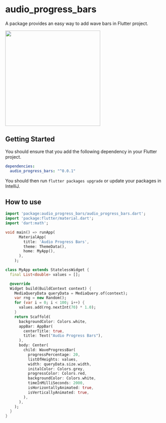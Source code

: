 # audio_progress_bars

A package provides an easy way to add wave bars in Flutter project.

<p>
    <img src="https://github.com/al-mohad/audio_progress_bars/blob/main/screenshots/wavebar.gif?raw=true" width=300px/>
</p>

## Getting Started

You should ensure that you add the following dependency in your Flutter project.

```yaml
dependencies:
  audio_progress_bars: "^0.0.1"
```

You should then run `flutter packages upgrade` or update your packages in IntelliJ.

## How to use

```dart
import 'package:audio_progress_bars/audio_progress_bars.dart';
import 'package:flutter/material.dart';
import 'dart:math';

void main() => runApp(
      MaterialApp(
        title: 'Audio Progress Bars',
        theme: ThemeData(),
        home: MyApp(),
      ),
    );

class MyApp extends StatelessWidget {
  final List<double> values = [];

  @override
  Widget build(BuildContext context) {
    MediaQueryData queryData = MediaQuery.of(context);
    var rng = new Random();
    for (var i = 0; i < 100; i++) {
      values.add(rng.nextInt(70) * 1.0);
    }
    return Scaffold(
      backgroundColor: Colors.white,
      appBar: AppBar(
        centerTitle: true,
        title: Text("Audio Progress Bars"),
      ),
      body: Center(
        child: WaveProgressBar(
          progressPercentage: 20,
          listOfHeights: values,
          width: queryData.size.width,
          initalColor: Colors.grey,
          progressColor: Colors.red,
          backgroundColor: Colors.white,
          timeInMilliSeconds: 2000,
          isHorizontallyAnimated: true,
          isVerticallyAnimated: true,
        ),
      ),
    );
  }
}
